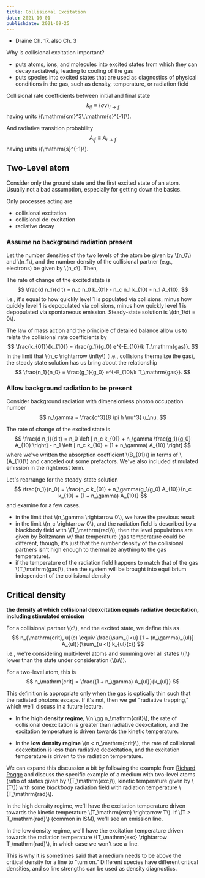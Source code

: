 ```yaml
---
title: Collisional Excitation
date: 2021-10-01
publishdate: 2021-09-25
---
```


* Draine Ch. 17. also Ch. 3

Why is collisional excitation important?
* puts atoms, ions, and molecules into excited states from which they can decay radiatively, leading to cooling of the gas
* puts species into excited states that are used as diagnostics of physical conditions in the gas, such as density, temperature, or radiation field

Collisional rate coefficients between initial and final state
$$
k_{if} \equiv \langle \sigma v \rangle_{i \rightarrow f}
$$
having units \\(\mathrm{cm}^3\\,\mathrm{s}^{-1}\\).

And radiative transition probability 
$$
A_{if} \equiv A_{i \rightarrow f}
$$
having units \\(\mathrm{s}^{-1}\\).

## Two-Level atom 

Consider only the ground state and the first excited state of an atom. Usually not a bad assumption, especially for getting down the basics.

Only processes acting are
* collisional excitation
* collisional de-excitation
* radiative decay

### Assume no background radiation present

Let the number densities of the two levels of the atom be given by \\(n_0\\) and \\(n_1\\), and the number density of the collisional partner (e.g., electrons) be given by \\(n_c\\). Then,

The rate of change of the excited state is
$$
\frac{d n_1}{d t} = n_c n_0 k_{01} - n_c n_1 k_{10} - n_1 A_{10}.
$$
i.e., it's equal to how quickly level 1 is populated via collisions, minus how quickly level 1 is depopulated via collisions, minus how quickly level 1 is depopulated via spontaneous emission. Steady-state solution is \\(dn_1/dt = 0\\).

The law of mass action and the principle of detailed balance allow us to relate the collisional rate coefficients by 
$$
\frac{k_{01}}{k_{10}} = \frac{g_1}{g_0} e^{-E_{10}/k T_\mathrm{gas}}.
$$
In the limit that \\(n_c \rightarrow \infty\\) (i.e., collisions thermalize the gas), the steady state solution has us bring about the relationship
$$
\frac{n_1}{n_0} = \frac{g_1}{g_0} e^{-E_{10}/k T_\mathrm{gas}}.
$$

### Allow background radiation to be present

Consider background radiation with dimensionless photon occupation number
$$
n_\gamma = \frac{c^3}{8 \pi h \nu^3} u_\nu.
$$

The rate of change of the excited state is
$$
\frac{d n_1}{d t} = n_0 \left [ n_c k_{01} + n_\gamma \frac{g_1}{g_0} A_{10} \right] - n_1 \left [ n_c k_{10} + (1 + n_\gamma) A_{10} \right]
$$
where we've written the absorption coefficient \\(B_{01}\\) in terms of \\(A_{10}\\) and canceled out some prefactors. We've also included stimulated emission in the rightmost term.

Let's rearrange for the steady-state solution
$$
\frac{n_1}{n_0} = \frac{n_c k_{01} + n_\gamma(g_1/g_0) A_{10}}{n_c k_{10} + (1 + n_\gamma) A_{10}}
$$
and examine for a few cases.

* in the limit that \\(n_\gamma \rightarrow 0\\), we have the previous result
* in the limit \\(n_c \rightarrow 0\\), and the radiation field is described by a blackbody field with \\(T_\mathrm{rad}\\), then the level populations are given by Boltzmann w/ that temperature (gas temperature could be different, though, it's just that the number density of the collisional partners isn't high enough to thermalize anything to the gas temperature).
* if the temperature of the radiation field happens to match that of the gas \\(T_\mathrm{gas}\\), then the system will be brought into equilibrium independent of the collisional density

## Critical density 

**the density at which collisional deexcitation equals radiative deexcitation, including stimulated emission**

For a collisional partner \\(c\\), and the excited state, we define this as 
$$
n_{\mathrm{crit}, u}(c) \equiv \frac{\sum_{l<u} [1 + (n_\gamma)_{ul}] A_{ul}}{\sum_{u <l} k_{ul}(c)}
$$
i.e., we're considering multi-level atoms and summing over all states \\(l\\) lower than the state under consideration (\\(u\\)).

For a two-level atom, this is 
$$
n_\mathrm{crit} = \frac{(1 + n_\gamma) A_{ul}}{k_{ul}}
$$

This definition is appropriate only when the gas is optically thin such that the radiated photons escape. If it's not, then we get "radiative trapping," which we'll discuss in a future lecture.

* In the **high density regime**, \\(n \gg n_\mathrm{crit}\\), the rate of collisional deexcitation is greater than radiative deexcitation, and the excitation temperature is driven towards the kinetic temperature. 

* In the **low density regime** \\(n < n_\mathrm{crit}\\), the rate of collisional deexcitation is less than radiative deexcitation, and the excitation temperature is driven to the radiation temperature. 

We can expand this discussion a bit by following the example from [Richard Pogge](http://www.astronomy.ohio-state.edu/~pogge/Ast871/Notes/Molecules.pdf) and discuss the specific example of a medium with two-level atoms (ratio of states given by \\(T_\mathrm{exc}\\), kinetic temperature given by \\(T\\)) with some *blackbody* radiation field with radiation temperature \\(T_\mathrm{rad}\\).

In the high density regime, we'll have the excitation temperature driven towards the kinetic temperature \\(T_\mathrm{exc} \rightarrow T\\). If \\(T > T_\mathrm{rad}\\) (common in ISM), we'll see an emission line.

In the low density regime, we'll have the excitation temperature driven towards the radiation temperature \\(T_\mathrm{exc} \rightarrow T_\mathrm{rad}\\), in which case we won't see a line.

This is why it is sometimes said that a medium needs to be above the critical density for a line to "turn on." Different species have different critical densities, and so line strengths can be used as density diagnostics.